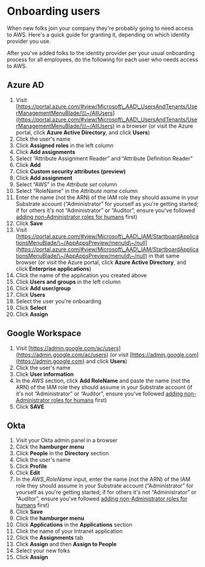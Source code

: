 # Onboarding users

When new folks join your company they're probably going to need access to AWS. Here's a quick guide for granting it, depending on which identity provider you use.

After you've added folks to the identity provider per your usual onboarding process for all employees, do the following for each user who needs access to AWS.

## Azure AD

1. Visit [https://portal.azure.com/#view/Microsoft\_AAD\_UsersAndTenants/UserManagementMenuBlade/\\\~/AllUsers](https://portal.azure.com/#view/Microsoft\_AAD\_UsersAndTenants/UserManagementMenuBlade/\\\~/AllUsers) in a browser (or visit the Azure portal, click **Azure Active Directory**, and click **Users**)
2. Click the user's name
3. Click **Assigned roles** in the left column
4. Click **Add assignments**
5. Select “Attribute Assignment Reader” and “Attribute Definition Reader”
6. Click **Add**
7. Click **Custom security attributes (preview)**
8. Click **Add assignment**
9. Select “AWS” in the _Attribute set_ column
10. Select “RoleName” in the _Attribute name_ column
11. Enter the name (not the ARN) of the IAM role they should assume in your Substrate account (“Administrator” for yourself as you're getting started; if for others it's not “Administrator” or “Auditor”, ensure you've followed [adding non-Administrator roles for humans](custom-iam-roles.html) first)
12. Click **Save**
13. Visit [https://portal.azure.com/#view/Microsoft\_AAD\_IAM/StartboardApplicationsMenuBlade/\~/AppAppsPreview/menuId\~/null](https://portal.azure.com/#view/Microsoft\_AAD\_IAM/StartboardApplicationsMenuBlade/\~/AppAppsPreview/menuId\~/null) in that same browser (or visit the Azure portal, click **Azure Active Directory**, and click **Enterprise applications**)
14. Click the name of the application you created above
15. Click **Users and groups** in the left column
16. Click **Add user/group**
17. Click **Users**
18. Select the user you're onboarding
19. Click **Select**
20. Click **Assign**

## Google Workspace

1. Visit [https://admin.google.com/ac/users](https://admin.google.com/ac/users) (or visit [https://admin.google.com](https://admin.google.com) and click **Users**)
2. Click the user's name
3. Click **User information**
4. In the _AWS_ section, click **Add RoleName** and paste the name (not the ARN) of the IAM role they should assume in your Substrate account (if it's not “Administrator” or “Auditor”, ensure you've followed [adding non-Administrator roles for humans](custom-iam-roles.html) first)
5. Click **SAVE**

## Okta

1. Visit your Okta admin panel in a browser
2. Click the **hamburger menu**
3. Click **People** in the **Directory** section
4. Click the user's name
5. Click **Profile**
6. Click **Edit**
7. In the _AWS\_RoleName_ input, enter the name (not the ARN) of the IAM role they should assume in your Substrate account (“Administrator” for yourself as you're getting started; if for others it's not “Administrator” or “Auditor”, ensure you've followed [adding non-Administrator roles for humans](custom-iam-roles.html) first)
8. Click **Save**
9. Click the **hamburger menu**
10. Click **Applications** in the **Applications** section
11. Click the name of your Intranet application
12. Click the **Assignments** tab
13. Click **Assign** and then **Assign to People**
14. Select your new folks
15. Click **Assign**
